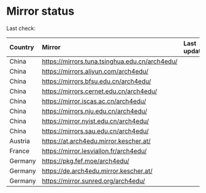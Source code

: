 <script src="./time.js"></script>
# Mirror status
Last check: <script type="text/javascript">localize(1728045736.9514616);</script>

|Country|Mirror|Last update|
|:------|:-----|:----------|
|China|https://mirrors.tuna.tsinghua.edu.cn/arch4edu/|<script type="text/javascript">localize(1728024184);</script>|
|China|https://mirrors.aliyun.com/arch4edu/|<script type="text/javascript">localize(1728024184);</script>|
|China|https://mirrors.bfsu.edu.cn/arch4edu/|<script type="text/javascript">localize(1728024184);</script>|
|China|https://mirrors.cernet.edu.cn/arch4edu/|<script type="text/javascript">localize(1728024184);</script>|
|China|https://mirror.iscas.ac.cn/arch4edu/|<script type="text/javascript">localize(1728024184);</script>|
|China|https://mirrors.nju.edu.cn/arch4edu/|<script type="text/javascript">localize(1727980864);</script>|
|China|https://mirror.nyist.edu.cn/arch4edu/|<script type="text/javascript">localize(1727980864);</script>|
|China|https://mirrors.sau.edu.cn/arch4edu/|<script type="text/javascript">localize(1728024184);</script>|
|Austria|https://at.arch4edu.mirror.kescher.at/|<script type="text/javascript">localize(1728024184);</script>|
|France|https://mirror.lesviallon.fr/arch4edu/|<script type="text/javascript">localize(1727980864);</script>|
|Germany|https://pkg.fef.moe/arch4edu/|<script type="text/javascript">localize(1728024184);</script>|
|Germany|https://de.arch4edu.mirror.kescher.at/|<script type="text/javascript">localize(1728024184);</script>|
|Germany|https://mirror.sunred.org/arch4edu/|<script type="text/javascript">localize(1728024184);</script>|

<script src="./tablefilter/tablefilter.js"></script>
<script src="./table.js"></script>